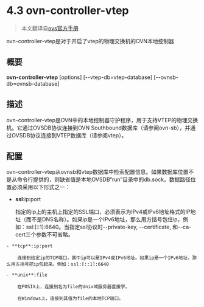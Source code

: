 # 4.3 ovn-controller-vtep

> 本文翻译自[ovs官方手册](http://openvswitch.org/support/dist-docs/ovn-controller-vtep.8.html)

ovn-controller-vtep是对于开启了vtep的物理交换机的OVN本地控制器

## 概要

**ovn-controller-vtep**   [options]   [--vtep-db=vtep-database]  [--ovnsb-db=ovnsb-database]

## 描述

ovn-controller-vtep是OVN中的本地控制器守护程序，用于支持VTEP的物理交换机。它通过OVSDB协议连接到OVN Southbound数据库（请参阅ovn-sb），并通过OVSDB协议连接到VTEP数据库（请参阅vtep）。

## 配置

ovn-controller-vtep从ovnsb和vtep数据库中检索配置信息。如果数据库位置不是从命令行提供的，则缺省值是本地OVSDB“run”目录中的db.sock。数据路径位置必须采用以下形式之一：

   - **ssl**:ip:port

        指定的ip上的主机上指定的SSL端口，必须表示为IPv4或IPv6地址格式的IP地址（而不是DNS名称）。如果ip是一个IPv6地址，那么用方括号包住ip，例如：ssl:[::1]:6640。当指定ssl协议时--private-key, --certificate, 和--ca-cert三个参数不可省略。

    - **tcp**:ip:port

        连接到给定ip的TCP端口，其中ip可以是IPv4或IPv6地址。如果ip是一个IPv6地址，那么用方括号把ip包起来。例如：ssl:[::1]:6640

    - **unix**:file

        在POSIX上，连接到名为file的Unix域服务器套接字。

        在Windows上，连接到其值为file的本地TCP端口。